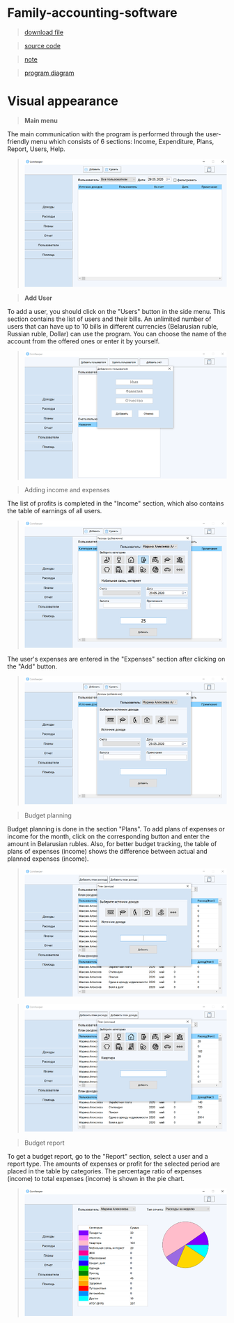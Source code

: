 # Family-accounting-software
>[download file](https://github.com/protasenya02/Family-accounting-software/blob/master/final/CoinKeeper.exe)

>[source code](https://github.com/protasenya02/Family-accounting-software/blob/master/final/units/UnitMain.pas)

>[note](https://github.com/protasenya02/Family-accounting-software/blob/master/final/Пояснительная%20записка%20Протасеня.docx)

>[program diagram](https://github.com/protasenya02/Family-accounting-software/blob/master/final/схема%20программы.png)


# Visual appearance 

>**Main menu**

The main communication with the program is performed through the user-friendly menu which consists of 6 sections: Income, Expenditure, Plans, Report, Users, Help.

>![alt text](mainMenu.png "Main menu")​


>**Add User**

To add a user, you should click on the "Users" button in the side menu. This section contains the list of users and their bills. An unlimited number of users that can have up to 10 bills in different currencies (Belarusian ruble, Russian ruble, Dollar) can use the program. You can choose the name of the account from the offered ones or enter it by yourself. 

>![alt text](addUser.png "Add user")​


>Adding income and expenses

The list of profits is completed in the "Income" section, which also contains the table of earnings of all users.

>![alt text](addMoneySpend.png "Adding income")​

The user's expenses are entered in the "Expenses" section after clicking on the "Add" button. 

>![alt text](addMoneyEarn.png "Adding expenses")​


>Budget planning 

Budget planning is done in the section "Plans". To add plans of expenses or income for the month, click on the corresponding button and enter the amount in Belarusian rubles. Also, for better budget tracking, the table of plans of expenses (income) shows the difference between actual and planned expenses (income).

>![alt text](addPlanEarn.png "Adding plan")​

>![alt text](addPlanSpend.png "Adding plan")


>Budget report

To get a budget report, go to the "Report" section, select a user and a report type. The amounts of expenses or profit for the selected period are placed in the table by categories. The percentage ratio of expenses (income) to total expenses (income) is shown in the pie chart.

>![alt text](report.png "Budget report")
